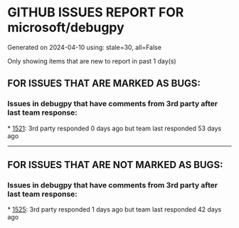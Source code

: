 
# GITHUB ISSUES REPORT FOR microsoft/debugpy


Generated on 2024-04-10 using: stale=30, all=False


Only showing items that are new to report in past 1 day(s)


## FOR ISSUES THAT ARE MARKED AS BUGS:


### Issues in debugpy that have comments from 3rd party after last team response:


\* [1521](https://github.com/microsoft/debugpy/issues/1521 "Running debugging shows errors, but the functionality is normal."): 3rd party responded 0 days ago but team last responded 53 days ago

---

## FOR ISSUES THAT ARE NOT MARKED AS BUGS:


### Issues in debugpy that have comments from 3rd party after last team response:


\* [1525](https://github.com/microsoft/debugpy/issues/1525 "Display order of properties of a tensor object in debugging"): 3rd party responded 1 days ago but team last responded 42 days ago
